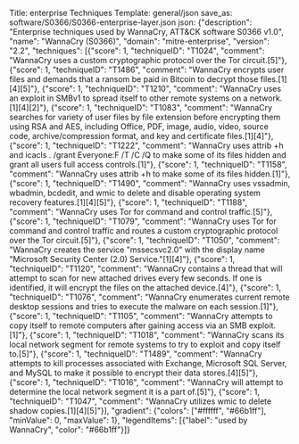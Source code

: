 Title: enterprise Techniques
Template: general/json
save_as: software/S0366/S0366-enterprise-layer.json
json: {"description": "Enterprise techniques used by WannaCry, ATT&CK software S0366 v1.0", "name": "WannaCry (S0366)", "domain": "mitre-enterprise", "version": "2.2", "techniques": [{"score": 1, "techniqueID": "T1024", "comment": "WannaCry uses a custom cryptographic protocol over the Tor circuit.[5]"}, {"score": 1, "techniqueID": "T1486", "comment": "WannaCry encrypts user files and demands that a ransom be paid in Bitcoin to decrypt those files.[1][4][5]"}, {"score": 1, "techniqueID": "T1210", "comment": "WannaCry uses an exploit in SMBv1 to spread itself to other remote systems on a network.[1][4][2]"}, {"score": 1, "techniqueID": "T1083", "comment": "WannaCry searches for variety of user files by file extension before encrypting them using RSA and AES, including Office, PDF, image, audio, video, source code, archive/compression format, and key and certificate files.[1][4]"}, {"score": 1, "techniqueID": "T1222", "comment": "WannaCry uses attrib +h and icacls . /grant Everyone:F /T /C /Q to make some of its files hidden and grant all users full access controls.[1]"}, {"score": 1, "techniqueID": "T1158", "comment": "WannaCry uses attrib +h to make some of its files hidden.[1]"}, {"score": 1, "techniqueID": "T1490", "comment": "WannaCry uses vssadmin, wbadmin, bcdedit, and wmic to delete and disable operating system recovery features.[1][4][5]"}, {"score": 1, "techniqueID": "T1188", "comment": "WannaCry uses Tor for command and control traffic.[5]"}, {"score": 1, "techniqueID": "T1079", "comment": "WannaCry uses Tor for command and control traffic and routes a custom cryptographic protocol over the Tor circuit.[5]"}, {"score": 1, "techniqueID": "T1050", "comment": "WannaCry creates the service \"mssecsvc2.0\" with the display name \"Microsoft Security Center (2.0) Service.\"[1][4]"}, {"score": 1, "techniqueID": "T1120", "comment": "WannaCry contains a thread that will attempt to scan for new attached drives every few seconds. If one is identified, it will encrypt the files on the attached device.[4]"}, {"score": 1, "techniqueID": "T1076", "comment": "WannaCry enumerates current remote desktop sessions and tries to execute the malware on each session.[1]"}, {"score": 1, "techniqueID": "T1105", "comment": "WannaCry attempts to copy itself to remote computers after gaining access via an SMB exploit.[1]"}, {"score": 1, "techniqueID": "T1018", "comment": "WannaCry scans its local network segment for remote systems to try to exploit and copy itself to.[5]"}, {"score": 1, "techniqueID": "T1489", "comment": "WannaCry attempts to kill processes associated with Exchange, Microsoft SQL Server, and MySQL to make it possible to encrypt their data stores.[4][5]"}, {"score": 1, "techniqueID": "T1016", "comment": "WannaCry will attempt to determine the local network segment it is a part of.[5]"}, {"score": 1, "techniqueID": "T1047", "comment": "WannaCry utilizes wmic to delete shadow copies.[1][4][5]"}], "gradient": {"colors": ["#ffffff", "#66b1ff"], "minValue": 0, "maxValue": 1}, "legendItems": [{"label": "used by WannaCry", "color": "#66b1ff"}]}